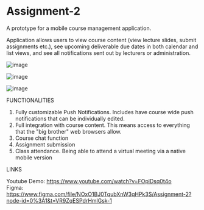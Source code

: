 # Assignment-2
A prototype for a mobile course management application.

Application allows users to view course content (view lecture slides, submit assignments etc.), see upcoming deliverable due dates in both calendar and list views, and see all notifications sent out by lecturers or administration.


![image](https://user-images.githubusercontent.com/47314046/222441427-5d644448-ae1a-4343-839c-9835e22335c9.png)

![image](https://user-images.githubusercontent.com/47314046/222441558-eed1ba87-8982-4ed8-b47c-fed1081fce8f.png)

![image](https://user-images.githubusercontent.com/47314046/222441633-8d87860d-0313-4e84-bc6a-a49df44cd395.png)


FUNCTIONALITIES

1) Fully customizable Push Notifications. Includes have course wide push notifications that can be individually edited.
2) Full integration with course content. This means access to everything that the "big brother" web browsers allow.
3) Course chat function
4) Assignment submission
5) Class attendance. Being able to attend a virtual meeting via a native mobile version




LINKS

Youtube Demo: https://www.youtube.com/watch?v=FOplDsq0t4o <br>
Figma: https://www.figma.com/file/NOxO1BJ0TqubXnW3qHPk3S/Assignment-2?node-id=0%3A1&t=VR9ZqESPdrHmlGsk-1
